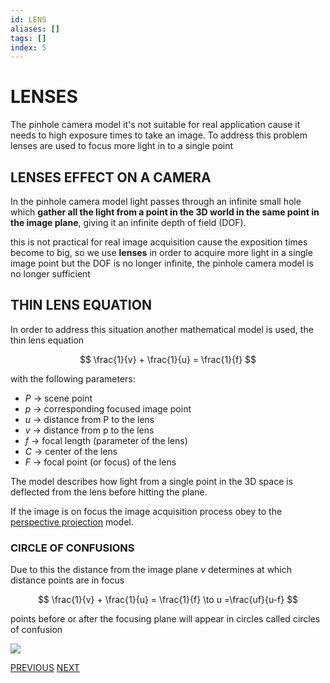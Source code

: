 ```yaml
---
id: LENS
aliases: []
tags: []
index: 5
---
```


# LENSES

The pinhole camera model it's not suitable for real application cause it needs to high exposure times to take an image. To address this problem lenses are used to focus more light in to a single point

## LENSES EFFECT ON A CAMERA

In the pinhole camera model light passes through an infinite small hole which **gather all the light from a point in the 3D world in the same point in the image plane**, giving it an infinite depth of field (DOF).

this is not practical for real image acquisition cause the exposition times become to big, so we use **lenses** in order to acquire more light in a single image point but the DOF is no longer infinite, the pinhole camera model is no longer sufficient

## THIN LENS EQUATION

In order to address this situation another mathematical model is used, the thin lens equation

$$
\frac{1}{v} + \frac{1}{u} = \frac{1}{f}
$$


with the following parameters:

- $P$ -> scene point
- $p$ -> corresponding focused image point
- $u$ -> distance from P to the lens
- $v$ -> distance from p to the lens
- $f$ -> focal length (parameter of the lens)
- $C$ -> center of the lens
- $F$ -> focal point (or focus) of the lens

The model describes how light from a single point in the 3D space is deflected from the lens before hitting the plane.

If the image is on focus the image acquisition process obey to the [perspective projection](computer_vision/PERSPECTIVE_PROJECTION.md) model.

### CIRCLE OF CONFUSIONS

Due to this the distance from the image plane $v$ determines at which distance points are in focus

$$
\frac{1}{v} + \frac{1}{u} = \frac{1}{f} \to u =\frac{uf}{u-f}
$$

points before or after the focusing plane will appear in circles called circles of confusion

![](computer_vision/Pasted_image_20240221202723.png)

[PREVIOUS](pages/image_formation_acquisition/SENSORS.md) [NEXT](computer_vision/pages/image_formation_acquisition/LENS_DISTORTION.md)
